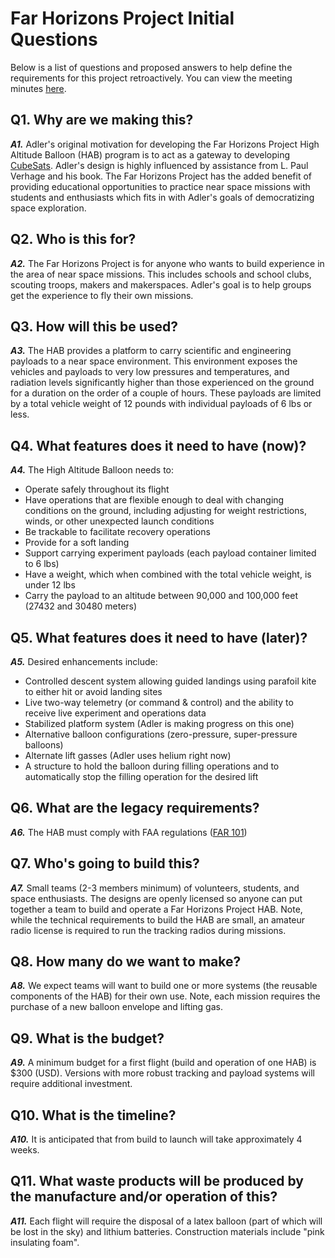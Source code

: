 # Far Horizons Project Initial Questions

Below is a list of questions and proposed answers to help define the requirements for this project retroactively. You can view the meeting minutes [here](meeting_minutes.md).

## Q1. Why are we making this?

***A1.*** Adler's original motivation for developing the Far Horizons Project High Altitude Balloon (HAB) program is to act as a gateway to developing [CubeSats](http://en.wikipedia.org/wiki/CubeSat). Adler's design is highly influenced by assistance from L. Paul Verhage and his book. The Far Horizons Project has the added benefit of providing educational opportunities to practice near space missions with students and enthusiasts which fits in with Adler's goals of democratizing space exploration.

## Q2. Who is this for?

***A2.*** The Far Horizons Project is for anyone who wants to build experience in the area of near space missions. This includes schools and school clubs, scouting troops, makers and makerspaces. Adler's goal is to help groups get the experience to fly their own missions.

## Q3. How will this be used?

***A3.*** The HAB provides a platform to carry scientific and engineering payloads to a near space environment. This environment exposes the vehicles and payloads to very low pressures and temperatures, and radiation levels significantly higher than those experienced on the ground for a duration on the order of a couple of hours. These payloads are limited by a total vehicle weight of 12 pounds with individual payloads of 6 lbs or less.

## Q4. What features does it need to have (now)?

***A4.*** The High Altitude Balloon needs to:
* Operate safely throughout its flight
* Have operations that are flexible enough to deal with changing conditions on the ground, including adjusting for weight restrictions, winds, or other unexpected launch conditions
* Be trackable to facilitate recovery operations
* Provide for a soft landing
* Support carrying experiment payloads (each payload container limited to 6 lbs)
* Have a weight, which when combined with the total vehicle weight, is under 12 lbs
* Carry the payload to an altitude between 90,000 and 100,000 feet (27432 and 30480 meters)

## Q5. What features does it need to have (later)?

***A5.*** Desired enhancements include:
* Controlled descent system allowing guided landings using parafoil kite to either hit or avoid landing sites
* Live two-way telemetry (or command & control) and the ability to receive live experiment and operations data
* Stabilized platform system (Adler is making progress on this one)
* Alternative balloon configurations (zero-pressure, super-pressure balloons)
* Alternate lift gasses (Adler uses helium right now)
* A structure to hold the balloon during filling operations and to automatically stop the filling operation for the desired lift

## Q6. What are the legacy requirements?

***A6.*** The HAB must comply with FAA regulations ([FAR 101](https://www.ecfr.gov/cgi-bin/text-idx?rgn=div5&node=14:2.0.1.3.15))

## Q7. Who's going to build this?

***A7.*** Small teams (2-3 members minimum) of volunteers, students, and space enthusiasts. The designs are openly licensed so anyone can put together a team to build and operate a Far Horizons Project HAB. Note, while the technical requirements to build the HAB are small, an amateur radio license is required to run the tracking radios during missions.

## Q8. How many do we want to make?

***A8.*** We expect teams will want to build one or more systems (the reusable components of the HAB) for their own use. Note, each mission requires the purchase of a new balloon envelope and lifting gas.

## Q9. What is the budget?

***A9.*** A minimum budget for a first flight (build and operation of one HAB) is $300 (USD). Versions with more robust tracking and payload systems will require additional investment.

## Q10. What is the timeline?

***A10.*** It is anticipated that from build to launch will take approximately 4 weeks.

## Q11. What waste products will be produced by the manufacture and/or operation of this?

***A11.*** Each flight will require the disposal of a latex balloon (part of which will be lost in the sky) and lithium batteries. Construction materials include "pink insulating foam".

